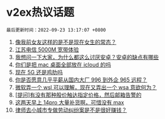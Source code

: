 # v2ex热议话题

`最后更新时间：2022-09-23 13:17:07 +0800`

1. [像我前女友这样的是不是现在女生的常态？](https://www.v2ex.com/t/882353)
1. [江苏电信 5000M 宽带体验](https://www.v2ex.com/t/882261)
1. [我想问一下大家，为什么都这么讨厌安卓？安卓的缺点有哪些](https://www.v2ex.com/t/882163)
1. [你们是把 mac 桌面全部放在 icloud 的吗](https://www.v2ex.com/t/882126)
1. [现在 5G 还是鸡肋吗](https://www.v2ex.com/t/882178)
1. [你是否愿意几乎平薪从国内大厂 996 到外企 965 远程？](https://www.v2ex.com/t/882172)
1. [微软弄一个 wsl 可以理解，现在又弄出一个 wsa 意欲何为？](https://www.v2ex.com/t/882207)
1. [[提问]有没有那种股价触达指定价格，然后邮箱告警的](https://www.v2ex.com/t/882125)
1. [这两天早上 14pro 大量补货啊，可惜没有 max](https://www.v2ex.com/t/882284)
1. [律师去小城市专做劳动纠纷案是不是很好赚钱？](https://www.v2ex.com/t/882155)

